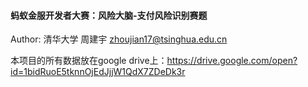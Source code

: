 #### 蚂蚁金服开发者大赛：风险大脑-支付风险识别赛题

Author: 清华大学 周建宇 zhoujian17@tsinghua.edu.cn

本项目的所有数据放在google drive上：https://drive.google.com/open?id=1bidRuoE5tknnOjEdJjjW1QdX7ZDeDk3r